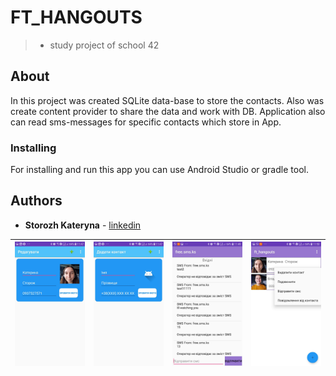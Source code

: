 # FT_HANGOUTS

> - study project of school 42

## About

In this project was created SQLite data-base to store the contacts. Also was create content provider to  share the data and work with DB. Application also can read sms-messages for specific contacts which store in App.


### Installing

For installing and run this app you can use Android Studio or gradle tool.

## Authors

* **Storozh Kateryna** - [linkedin](https://www.linkedin.com/in/zhovta1kateryna/)

| [![INSERT YOUR GRAPHIC HERE](https://github.com/Komachka/ft_hangouts/blob/master/screens/Screenshot_20181023-114720_ft_hangouts.jpg)]() | [![INSERT YOUR GRAPHIC HERE](https://github.com/Komachka/ft_hangouts/blob/master/screens/Screenshot_20181023-114730_ft_hangouts.jpg)]() | [![INSERT YOUR GRAPHIC HERE](https://github.com/Komachka/ft_hangouts/blob/master/screens/Screenshot_20181023-114957_ft_hangouts.jpg)]() | [![INSERT YOUR GRAPHIC HERE](https://github.com/Komachka/ft_hangouts/blob/master/screens/Screenshot_20181023-115019_ft_hangouts.jpg)]() |
|---|---|---|---|
